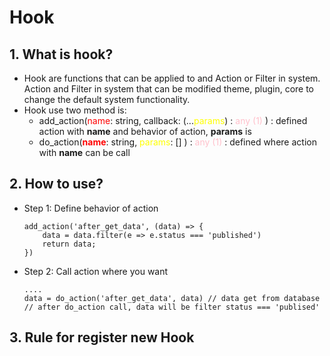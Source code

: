 # Hook
## 1. What is hook?
- Hook are functions that can be applied to and Action or Filter in system. Action and Filter in system that can be modified theme, plugin, core to change the default system functionality.
- Hook use two method is:
  -  add_action(<span style="color: red">name</span>: string, callback: (...<span style="color: yellow">params</span>) : <span style="color: pink">any (1)</span> )  : defined action with **name** and behavior of action, **params** is 
  -  do_action(<span style="color: red">**name**</span>: string, <span style="color: yellow">params</span>: [] ) : <span style="color: pink">any (1)</span> : defined where action with **name** can be call
  
## 2. How to use?
- Step 1: Define behavior of action
   ```
   add_action('after_get_data', (data) => {
       data = data.filter(e => e.status === 'published')
       return data;
   })
- Step 2: Call action where you want
    ```
    ....
    data = do_action('after_get_data', data) // data get from database
    // after do_action call, data will be filter status === 'publised'
## 3. Rule for register new Hook